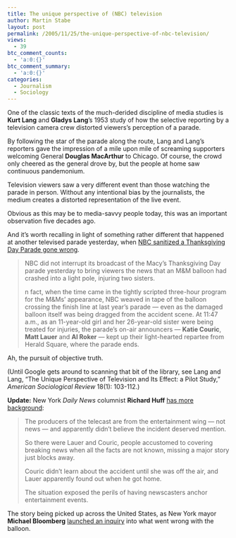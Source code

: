 ```yaml
---
title: The unique perspective of (NBC) television
author: Martin Stabe
layout: post
permalink: /2005/11/25/the-unique-perspective-of-nbc-television/
views:
  - 39
btc_comment_counts:
  - 'a:0:{}'
btc_comment_summary:
  - 'a:0:{}'
categories:
  - Journalism
  - Sociology
---
```

One of the classic texts of the much-derided discipline of media studies is **Kurt Lang** and **Gladys Lang**’s 1953 study of how the selective reporting by a television camera crew distorted viewers’s perception of a parade.

By following the star of the parade along the route, Lang and Lang’s reporters gave the impression of a mile upon mile of screaming supporters welcoming General **Douglas MacArthur** to Chicago. Of course, the crowd only cheered as the general drove by, but the people at home saw continuous pandemonium.

Television viewers saw a very different event than those watching the parade in person. Without any intentional bias by the journalists, the medium creates a distorted representation of the live event.

Obvious as this may be to media-savvy people today, this was an important observation five decades ago.

And it’s worth recalling in light of something rather different that happened at another televised parade yesterday, when [NBC sanitized a Thanksgiving Day Parade gone wrong][1].

> NBC did not interrupt its broadcast of the Macy’s Thanksgiving Day parade yesterday to bring viewers the news that an M&M balloon had crashed into a light pole, injuring two sisters.
> 
> n fact, when the time came in the tightly scripted three-hour program for the M&Ms’ appearance, NBC weaved in tape of the balloon crossing the finish line at last year’s parade — even as the damaged balloon itself was being dragged from the accident scene. At 11:47 a.m., as an 11-year-old girl and her 26-year-old sister were being treated for injuries, the parade’s on-air announcers — **Katie Couric**, **Matt Lauer** and **Al Roker** — kept up their light-hearted repartee from Herald Square, where the parade ends.

Ah, the pursuit of objective truth.

(Until Google gets around to scanning that bit of the library, see Lang and Lang, “The Unique Perspective of Television and Its Effect: a Pilot Study,” *American Sociological Review* 18(1): 103-112.)  
<!--more-->

  
**Update:** New York *Daily News* columnist **Richard Huff** [has more background][2]:

> The producers of the telecast are from the entertainment wing — not news — and apparently didn’t believe the incident deserved mention.
> 
> So there were Lauer and Couric, people accustomed to covering breaking news when all the facts are not known, missing a major story just blocks away.
> 
> Couric didn’t learn about the accident until she was off the air, and Lauer apparently found out when he got home.
> 
> The situation exposed the perils of having newscasters anchor entertainment events.

The story being picked up across the United States, as New York mayor **Michael Bloomberg** [launched an inquiry][3] into what went wrong with the balloon.

 [1]: http://www.nytimes.com/2005/11/25/nyregion/25nbc.html?adxnnl=1&adxnnlx=1132905884-6ywr3NVyNjpa2YnnkPr1Cw
 [2]: http://www.nydailynews.com/front/story/369174p-314056c.html
 [3]: http://www.nytimes.com/2005/11/26/nyregion/26parade.html?hp&ex=1132981200&en=e0771b6bfeef1414&ei=5094&partner=homepage